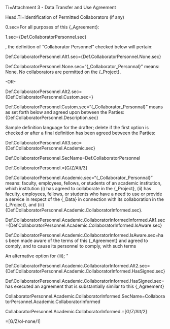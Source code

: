 Ti=Attachment 3 - Data Transfer and Use Agreement

Head.Ti=Identification of Permitted Collaborators (if any)

0.sec=For all purposes of this {_Agreement}:

1.sec={Def.CollaboratorPersonnel.sec}

, the definition of “Collaborator Personnel” checked below will pertain:


Def.CollaboratorPersonnel.Alt1.sec={Def.CollaboratorPersonnel.None.sec}

Def.CollaboratorPersonnel.None.sec=“{_Collaborator_Personnal}” means: None. No collaborators are permitted on the {_Project}.

-OR-

Def.CollaboratorPersonnel.Alt2.sec={Def.CollaboratorPersonnel.Custom.sec=}

Def.CollaboratorPersonnel.Custom.sec=“{_Collaborator_Personnal}” means as set forth below and agreed upon between the Parties: {Def.CollaboratorPersonnel.Description.sec}

Sample definition language for the drafter; delete if the first option is checked or after a final definition has been agreed between the Parties:

Def.CollaboratorPersonnel.Alt3.sec={Def.CollaboratorPersonnel.Academic.sec}

Def.CollaboratorPersonnel.SecName=Def.CollaboratorPersonnel

Def.CollaboratorPersonnel.=[G/Z/Alt/3]

Def.CollaboratorPersonnel.Academic.sec=“{_Collaborator_Personnal}” means:  faculty, employees, fellows, or students of an academic institution, which institution (i) has agreed to collaborate in the {_Project}, (ii) has faculty, employees, fellows, or students who have a need to use or provide a service in respect of the {_Data} in connection with its collaboration in the {_Project}, and (iii) {Def.CollaboratorPersonnel.Academic.CollaboratorInformed.sec}.

Def.CollaboratorPersonnel.Academic.CollaboratorInformedInformed.Alt1.sec={Def.CollaboratorPersonnel.Academic.CollaboratorInformed.IsAware.sec}

Def.CollaboratorPersonnel.Academic.CollaboratorInformed.IsAware.sec=has been made aware of the terms of this {_Agreement} and agreed to comply, and to cause its personnel to comply, with such terms

An alternative option for (iii); “

Def.CollaboratorPersonnel.Academic.CollaboratorInformed.Alt2.sec={Def.CollaboratorPersonnel.Academic.CollaboratorInformed.HasSigned.sec}

Def.CollaboratorPersonnel.Academic.CollaboratorInformed.HasSigned.sec=has executed an agreement that is substantially similar to this {_Agreement}

CollaboratorPersonnel.Academic.CollaboratorInformed.SecName=CollaboratorPersonnel.Academic.CollaboratorInformed

CollaboratorPersonnel.Academic.CollaboratorInformed.=[G/Z/Alt/2]

=[G/Z/ol-none/1]